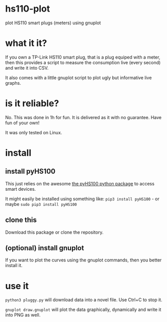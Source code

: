 # hs110-plot
plot HS110 smart plugs (meters) using gnuplot

# what it it?

If you own a TP-Link HS110 smart plug, that is a plug equiped with a meter, then this provides a script 
to measure the consumption live (every second) and write it into CSV. 

It also comes with a little gnuplot script to plot ugly but informative live graphs. 

# is it reliable?

No. This was done in 1h for fun. It is delivered as it with no guarantee. Have fun of your own! 

It was only tested on Linux. 

# install

## install pyHS100

This just relies on the awesome [the pyHS100 python package](https://github.com/GadgetReactor/pyHS100) to access smart devices. 

It might easily be installed using something like: 
`pip3 install pyHS100` - or maybe `sudo pip3 install pyHS100`

## clone this 

Download this package or  clone the repository. 


## (optional) install gnuplot

If you want to plot the curves using the gnuplot commands, then you better install it. 


# use it 

`python3 pluggy.py` will download data into a novel file. Use Ctrl+C to stop it. 

`gnuplot draw.gnuplot` will plot the data graphically, dynamically and write it into PNG as well. 


